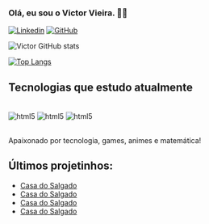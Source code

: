 ### Olá, eu sou o Victor Vieira. 🤜🤛

[![Linkedin](https://img.shields.io/badge/LinkedIn-0077B5?style=for-the-badge&logo=linkedin&logoColor=white/)](https://www.linkedin.com/in/vieira-victor) [![GitHub](https://img.shields.io/badge/GitHub-100000?style=for-the-badge&logo=github&logoColor=white/)](https://github.com/Taveira-Victor)

![Victor GitHub stats](https://github-readme-stats.vercel.app/api?username=Taveira-Victor&show_icons=true&theme=tokyonight)

[![Top Langs](https://github-readme-stats.vercel.app/api/top-langs/?username=taveira-victor)](https://github.com/anuraghazra/github-readme-stats)


## Tecnologias que estudo atualmente

<div style ="display: inline_block"><br/>
<img align="center" alt="html5" src="https://img.shields.io/badge/HTML-239120?style=for-the-badge&logo=html5&logoColor=white">
<img align="center" alt="html5" src="https://img.shields.io/badge/CSS3-1572B6?style=for-the-badge&logo=css3&logoColor=white">
<img align="center" alt="html5" src="https://img.shields.io/badge/JavaScript-F7DF1E?style=for-the-badge&logo=javascript&logoColor=black">
</div><br/>

Apaixonado por tecnologia, games, animes e matemática!

## Últimos projetinhos:

- [Casa do Salgado](https://www.google.com)<br/>
- [Casa do Salgado](https://www.google.com)<br/>
- [Casa do Salgado](https://www.google.com)<br/>
- [Casa do Salgado](https://www.google.com)<br/>

